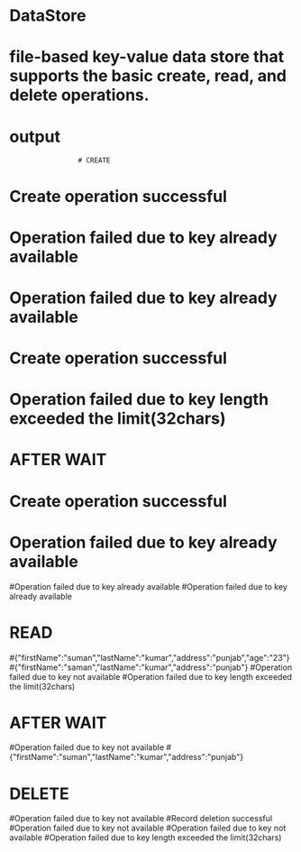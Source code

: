 # DataStore
# file-based key-value data store that supports the basic create, read, and delete operations.


# output

                     # CREATE 
# Create operation successful
# Operation failed due to key already available
# Operation failed due to key already available
# Create operation successful
# Operation failed due to key length exceeded the limit(32chars)
 #                  AFTER WAIT
# Create operation successful
# Operation failed due to key already available
#Operation failed due to key already available
#Operation failed due to key already available
 #                      READ
#{"firstName":"suman","lastName":"kumar","address":"punjab","age":"23"}
#{"firstName":"saman","lastName":"kumar","address":"punjab"}
#Operation failed due to key not available
#Operation failed due to key length exceeded the limit(32chars)
 #                    AFTER WAIT
#Operation failed due to key not available
#{"firstName":"suman","lastName":"kumar","address":"punjab"}
 #                      DELETE
#Operation failed due to key not available
#Record deletion successful
#Operation failed due to key not available
#Operation failed due to key not available
#Operation failed due to key length exceeded the limit(32chars)
